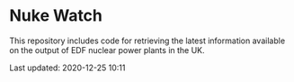 # Nuke Watch

This repository includes code for retrieving the latest information available on the output of EDF nuclear power plants in the UK.

Last updated: 2020-12-25 10:11